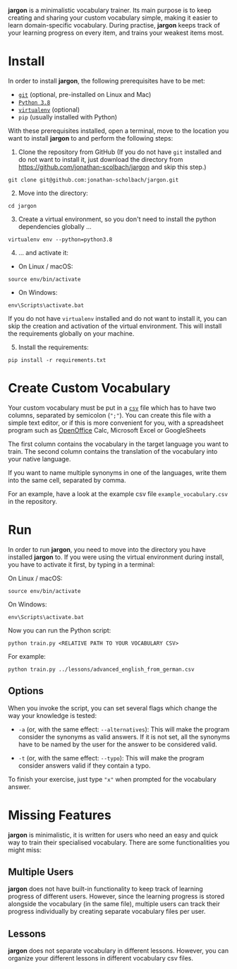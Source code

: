 __jargon__ is a minimalistic vocabulary trainer. Its main purpose is to keep creating and sharing your custom vocabulary simple, making it easier to learn domain-specific vocabulary. During practise, __jargon__ keeps track of your learning progress on every item, and trains your weakest items most.

# Install

In order to install __jargon__, the following prerequisites have to be met:

+ [`git`](https://git-scm.com/book/en/v2/Getting-Started-Installing-Git) (optional, pre-installed on Linux and Mac)
+ [`Python 3.8`](https://www.python.org/downloads/)
+ [`virtualenv`](https://pypi.org/project/virtualenv/) (optional)
+ `pip` (usually installed with Python)

With these prerequisites installed, open a terminal, move to the location you want to install __jargon__ to and perform the following steps:

1. Clone the repository from GitHub (If you do not have `git` installed and do not want to install it, just download the directory from https://github.com/jonathan-scolbach/jargon and skip this step.)
```
git clone git@github.com:jonathan-scholbach/jargon.git
```

2. Move into the directory:
```
cd jargon
```

3. Create a virtual environment, so you don't need to install the python dependencies globally ...
```
virtualenv env --python=python3.8
```

4. ... and activate it:

+ On Linux / macOS:

```
source env/bin/activate
```
 
+ On Windows:

```
env\Scripts\activate.bat
```

If you do not have `virtualenv` installed and do not want to install it, you can skip the creation and activation of the virtual environment. This will install the requirements globally on your machine.

5. Install the requirements:

```
pip install -r requirements.txt
```

# Create Custom Vocabulary

Your custom vocabulary must be put in a [`csv`](https://en.wikipedia.org/wiki/Comma-separated_values) file which has to have two columns, separated by semicolon (`";"`). You can create this file with a simple text editor, or if this is more convenient for you, with a spreadsheet program such as [OpenOffice](https://www.openoffice.org/product/calc.html) Calc, Microsoft Excel or GoogleSheets

The first column contains the vocabulary in the target language you want to train. The second column contains the translation of the vocabulary into your native language.

If you want to name multiple synonyms in one of the languages, write them into the same cell, separated by comma.

For an example, have a look at the example csv file `example_vocabulary.csv` in the repository.

# Run

In order to run __jargon__, you need to move into the directory you have installed __jargon__ to. If you were using the virtual environment during install, you have to activate it first, by typing in a terminal:

On Linux / macOS:

```
source env/bin/activate
```
 
On Windows:

```
env\Scripts\activate.bat
```

Now you can run the Python script:

```
python train.py <RELATIVE PATH TO YOUR VOCABULARY CSV> 
```

For example:

```
python train.py ../lessons/advanced_english_from_german.csv 
```


## Options

When you invoke the script, you can set several flags which change the way your knowledge is tested:

+ `-a` (or, with the same effect: `--alternatives`): This will make the program consider the synonyms as valid answers. If it is not set, all the synonyms have to be named by the user for the answer to be considered valid.

+ `-t` (or, with the same effect: `--typo`): This will make the program consider answers valid if they contain a typo.

To finish your exercise, just type `"x"` when prompted for the vocabulary answer.

# Missing Features

__jargon__ is minimalistic, it is written for users who need an easy and quick way to train their specialised vocabulary. There are some functionalities you might miss:

## Multiple Users

__jargon__ does not have built-in functionality to keep track of learning progress of different users. However, since the learning progress is stored alongside the vocabulary (in the same file), multiple users can track their progress individually by creating separate vocabulary files per user.

## Lessons

__jargon__ does not separate vocabulary in different lessons. However, you can organize your different lessons in different vocabulary csv files.